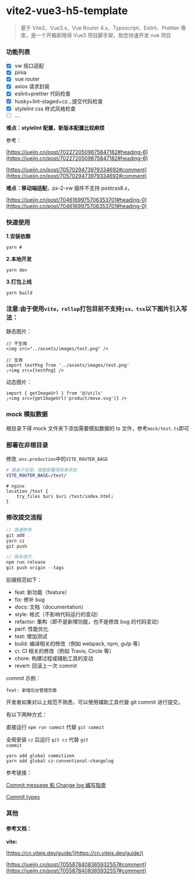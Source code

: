 # vite2-vue3-h5-template

> 基于 Vite2、Vue3.x、Vue Router 4.x、Typescript、Eslint、Prettier 等库，是一个开箱即用得 Vue3 项目脚手架，助您快速开发 vue 项目

### 功能列表

- [x] vw 视口适配
- [x] pinia
- [x] vue router
- [x] axios 请求封装
- [x] eslint+prettier 代码检查
- [x] husky+lint-staged+cz...提交代码检查
- [x] stylelint css 样式风格检查
- [ ] ...

**难点：stylelint 配置，新版本配置比较麻烦**

参考：

[https://juejin.cn/post/7022720509875847182#heading-6](https://juejin.cn/post/7022720509875847182#heading-6)

[https://juejin.cn/post/7057029473979334692#comment](https://juejin.cn/post/7057029473979334692#comment)

**难点：移动端适配**，px-2-vw 插件不支持 postcss8.x，

[https://juejin.cn/post/7046169975706353701#heading-0](https://juejin.cn/post/7046169975706353701#heading-0)

### 快速使用

**1.安装依赖**

```
yarn #
```

**2.本地开发**

```
yarn dev
```

**3.打包上线**

```
yarn build
```

### 注意:由于使用`vite，rollup`打包目前不支持`jsx、tsx`以下图片引入写法：

静态图片：

```React TSX
// 不生效
<img src="../assets/images/test.png" />
```

```React TSX
// 生效
import testPng from '../assets/images/test.png'
;<img src={testPng} />
```

动态图片：

```React TSX
import { getImageUrl } from '@/utils'
;<img src={getImageUrl('product/move.svg')} />
```

### mock 模拟数据

根目录下得 mock 文件夹下添加需要模拟数据的 ts 文件，参考`mock/test.ts`即可

### 部署在非根目录

修改`.env.production`中的`VITE_ROUTER_BASE`

```bash
# 路由子目录，根据部署得目录添加
VITE_ROUTER_BASE=/test/
```

```nginx
# nginx
location /test {
    try_files $uri $uri /test/index.html;
}
```

### 修改提交流程

```javascript
// 普通修改
git add .
yarn cz
git push

// 版本迭代
npm run release
git push origin --tags
```

前缀规范如下：

- feat: 新功能（feature）
- fix: 修补 bug
- docs: 文档（documentation）
- style: 格式（不影响代码运行的变动）
- refactor: 重构（即不是新增功能，也不是修改 bug 的代码变动）
- perf: 性能优化
- test: 增加测试
- build: 编译相关的修改（例如 webpack, npm, gulp 等）
- ci: CI 相关的修改（例如 Travis, Circle 等）
- chore: 构建过程或辅助工具的变动
- revert: 回滚上一次 commit

commit 示例：

```
feat: 新增后台管理页面
```

开发者如果对以上规范不熟悉，可以使用辅助工具代替 git commit 进行提交。

有以下两种方式：

直接运行 <code>npm run commit</code> 代替 <code>git commit</code>

全局安装 <code>cz</code> 后运行 <code>git cz</code> 代替 <code>git commit</code>

```
yarn add global commitizen
yarn add global cz-conventional-changelog
```

参考链接：

[Commit message 和 Change log 编写指南](http://www.ruanyifeng.com/blog/2016/01/commit_message_change_log.html)

[Commit types](https://github.com/commitizen/conventional-commit-types)

### 其他

#### 参考文档：

**vite:**

[https://cn.vitejs.dev/guide/](https://cn.vitejs.dev/guide/)

[https://juejin.cn/post/7055878408365932557#comment](https://juejin.cn/post/7055878408365932557#comment)
